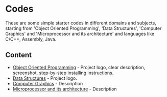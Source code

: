 # Codes
These are some simple starter codes in different domains and subjects, starting from 'Object Oriented Programming', 'Data Structures', 'Computer Graphics' and 'Microprocessor and its architecture' and languages like C/C++, Assembly, Java.

## Content

- [Object Oriented Programming](https://github.com/snehabandi/codes_cpp/README.md) - Project logo, clear description, screenshot, step-by-step installing instructions.
- [Data Structures](https://github.com/snehabandi/codes_cpp/README.md) - Project logo.
- [Computer Graphics](https://github.com/snehabandi/codes_cpp/README.md) - Description
- [Microprocessor and its architecture](https://github.com/snehabandi/codes_cpp/README.md) - Description

